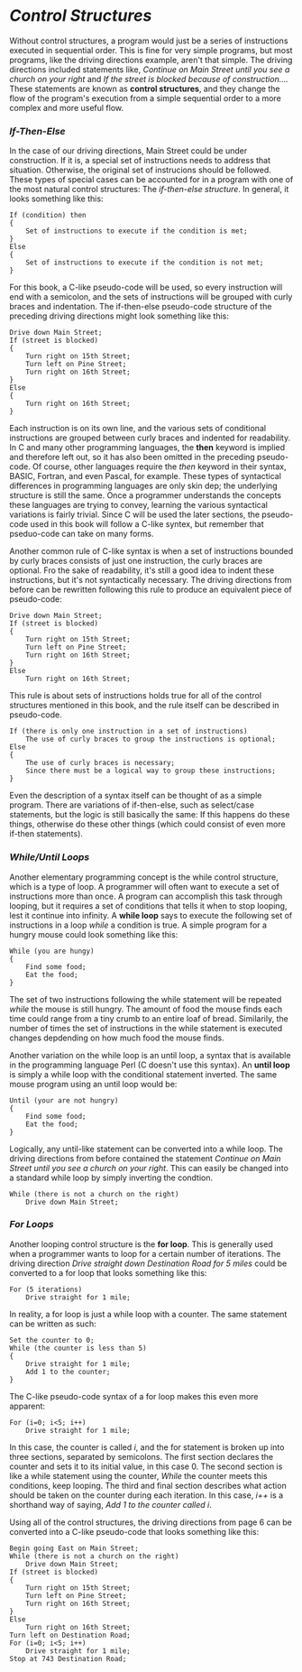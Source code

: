 # *__Control Structures__*

Without control structures, a program would just be a series of instructions executed in sequential order. This is fine for very simple programs, but most programs, like the driving directions example, aren't that simple. The driving directions included statements like, _Continue on Main Street until you see a church on your right_ and _If the street is blocked because of construction...._ These statements are known as __control structures__, and they change the flow of the program's execution from a simple sequential order to a more complex and more useful flow.

### *__If-Then-Else__*

In the case of our driving directions, Main Street could be under construction. If it is, a special set of instructions needs to address that situation. Otherwise, the original set of instrucions should be followed. These types of special cases can be accounted for in a program with one of the most natural control structures: The _if-then-else structure_. In general, it looks something like this:

```
If (condition) then
{
    Set of instructions to execute if the condition is met;
}
Else
{
    Set of instructions to execute if the condition is not met;
}
```

For this book, a C-like pseudo-code will be used, so every instruction will end with a semicolon, and the sets of instructions will be grouped with curly braces and indentation. The if-then-else pseudo-code structure of the preceding driving directions might look something like this:

```
Drive down Main Street;
If (street is blocked)
{
    Turn right on 15th Street;
    Turn left on Pine Street;
    Turn right on 16th Street;
}
Else
{
    Turn right on 16th Street;
}
```

Each instruction is on its own line, and the various sets of conditional instructions are grouped between curly braces and indented for readability.
In C and many other programming languages, the __then__ keyword is implied and therefore left out, so it has also been omitted in the preceding pseudo-code.
Of course, other languages require the _then_ keyword in their syntax, BASIC, Fortran, and even Pascal, for example. These types of syntactical differences in programming languages are only skin dep; the underlying structure is still the same. Once a programmer understands the concepts these languages are trying to convey, learning the various syntactical variations is fairly trivial. Since C will be used the later sections, the pseudo-code used in this book will follow a C-like syntex, but remember that pseduo-code can take on many forms.

Another common rule of C-like syntax is when a set of instructions bounded by curly braces consists of just one instruction, the curly braces are optional. Fro the sake of readability, it's still a good idea to indent these instructions, but it's not syntactically necessary. The driving directions from before can be rewritten following this rule to produce an equivalent piece of pseudo-code:

```
Drive down Main Street;
If (street is blocked)
{
    Turn right on 15th Street;
    Turn left on Pine Street;
    Turn right on 16th Street;
}
Else
    Turn right on 16th Street;
```

This rule is about sets of instructions holds true for all of the control structures mentioned in this book, and the rule itself can be described in pseudo-code.

```
If (there is only one instruction in a set of instructions)
    The use of curly braces to group the instructions is optional;
Else
{
    The use of curly braces is necessary;
    Since there must be a logical way to group these instructions;
}
```

Even the description of a syntax itself can be thought of as a simple program. There are variations of if-then-else, such as select/case statements, but the logic is still basically the same: If this happens do these things, otherwise do these other things (which could consist of even more if-then statements).

### *__While/Until Loops__*

Another elementary programming concept is the while control structure, which is a type of loop. A programmer will often want to execute a set of instructions more than once. A program can accomplish this task through looping, but it requires a set of conditions that tells it when to stop looping, lest it continue into infinity. A __while loop__ says to execute the following set of instructions in a loop _while_ a condition is true. A simple program for a hungry mouse could look something like this:

```
While (you are hungy)
{
    Find some food;
    Eat the food;
}
```

The set of two instructions following the while statement will be repeated _while_ the mouse is still hungry. The amount of food the mouse finds each time could range from a tiny crumb to an entire loaf of bread. Similarily, the number of times the set of instructions in the while statement is executed changes depdending on how much food the mouse finds.

Another variation on the while loop is an until loop, a syntax that is available in the programming language Perl (C doesn't use this syntax). An __until loop__ is simply a while loop with the conditional statement inverted. The same mouse program using an until loop would be:

```
Until (your are not hungry)
{
    Find some food;
    Eat the food;
}
```

Logically, any until-like statement can be converted into a while loop. The driving directions from before contained the statement _Continue on Main Street until you see a church on your right_. This can easily be changed into a standard while loop by simply inverting the condtion.

```
While (there is not a church on the right)
    Drive down Main Street;
```

### *__For Loops__*

Another looping control structure is the __for loop__. This is generally used when a programmer wants to loop for a certain number of iterations. The driving direction _Drive straight down Destination Road for 5 miles_ could be converted to a for loop that looks something like this:

```
For (5 iterations)
    Drive straight for 1 mile;
```

In reality, a for loop is just a while loop with a counter. The same statement can be written as such:

```
Set the counter to 0;
While (the counter is less than 5)
{
    Drive straight for 1 mile;
    Add 1 to the counter;
}
```

The C-like pseudo-code syntax of a for loop makes this even more apparent:

```
For (i=0; i<5; i++)
    Drive straight for 1 mile;
```

In this case, the counter is called _i_, and the for statement is broken up into three sections, separated by semicolons. The first section declares the counter and sets it to its initial value, in this case 0. The second section is like a while statement using the counter, _While_ the counter meets this conditions, keep looping. The third and final section describes what action should be taken on the counter during each iteration. In this case, _i++_ is a shorthand way of saying, _Add 1 to the counter called i_.

Using all of the control structures, the driving directions from page 6 can be converted into a C-like pseudo-code that looks something like this:

```
Begin going East on Main Street;
While (there is not a church on the right)
    Drive down Main Street;
If (street is blocked)
{
    Turn right on 15th Street;
    Turn left on Pine Street;
    Turn right on 16th Street;
}
Else
    Turn right on 16th Street;
Turn left on Destination Road;
For (i=0; i<5; i++)
    Drive straight for 1 mile;
Stop at 743 Destination Road;
```